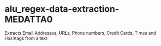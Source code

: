 # alu_regex-data-extraction-MEDATTA0
Extracts Email Addresses, URLs, Phone numbers, Credit Cards, Times and Hashtags from a text
